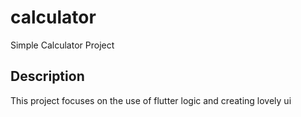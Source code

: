# calculator

Simple Calculator Project 

## Description 

This project focuses on the use of flutter logic and creating lovely ui
